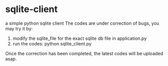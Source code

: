 # sqlite-client
a simple python sqlite client
The codes are under correction of bugs, you may try it by:
1. modify the sqlite_file for the exact sqlite db file in application.py
2. run the codes:  python sqlite_client.py


Once the correction has been completed, the latest codes will be uploaded asap.
